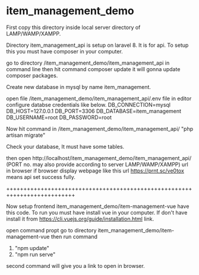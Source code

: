 # item_management_demo
First copy this directory inside local server directory of LAMP/WAMP/XAMPP.

Directory item_management_api is setup on laravel 8. It is for api.
To setup this you must have composer in your computer.

go to directory /item_management_demo/item_management_api in command line then hit command composer update it will gonna update composer packages.

Create new database in mysql by name item_management.

open file /item_management_demo/item_management_api/.env file in editor configure databse credentials like below.
DB_CONNECTION=mysql
DB_HOST=127.0.0.1
DB_PORT=3306
DB_DATABASE=item_management
DB_USERNAME=root
DB_PASSWORD=root

Now hit command in /item_management_demo/item_management_api/
"php artisan migrate"

Check your database, It must have some tables.

then open http://localhost/item_management_demo/item_management_api/
(PORT no. may also provide according to server LAMP/WAMP/XAMPP) url in browser if browser display webpage like this url https://prnt.sc/ve0tox means api set success fully.


++++++++++++++++++++++++++++++++++++++++++++++++++++++++++++++++++++++++++

Now setup frontend item_management_demo/item-management-vue have this code.
To run you must have install vue in your computer. If don't have install it from https://cli.vuejs.org/guide/installation.html link.

open command propt go to directory item_management_demo/item-management-vue then run command 
1. "npm update"
2. "npm run serve"

second command will give you a link to open in browser.



